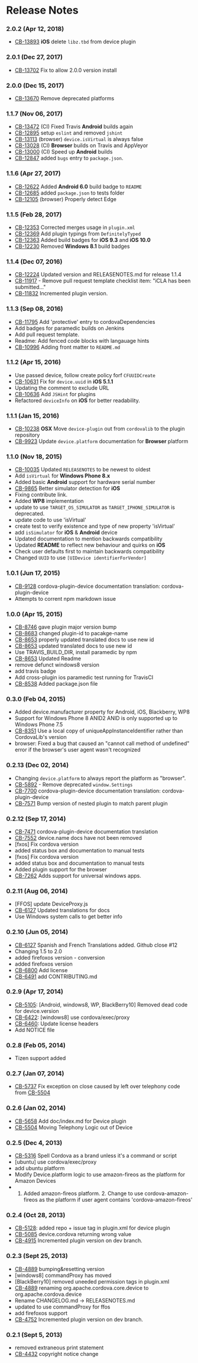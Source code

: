 <!--
#
# Licensed to the Apache Software Foundation (ASF) under one
# or more contributor license agreements.  See the NOTICE file
# distributed with this work for additional information
# regarding copyright ownership.  The ASF licenses this file
# to you under the Apache License, Version 2.0 (the
# "License"); you may not use this file except in compliance
# with the License.  You may obtain a copy of the License at
#
# http://www.apache.org/licenses/LICENSE-2.0
#
# Unless required by applicable law or agreed to in writing,
# software distributed under the License is distributed on an
# "AS IS" BASIS, WITHOUT WARRANTIES OR CONDITIONS OF ANY
#  KIND, either express or implied.  See the License for the
# specific language governing permissions and limitations
# under the License.
#
-->

# Release Notes

### 2.0.2 (Apr 12, 2018)

- [CB-13893](https://issues.apache.org/jira/browse/CB-13893) **iOS** delete `libz.tbd` from device plugin

### 2.0.1 (Dec 27, 2017)

- [CB-13702](https://issues.apache.org/jira/browse/CB-13702) Fix to allow 2.0.0 version install

### 2.0.0 (Dec 15, 2017)

- [CB-13670](https://issues.apache.org/jira/browse/CB-13670) Remove deprecated platforms

### 1.1.7 (Nov 06, 2017)

- [CB-13472](https://issues.apache.org/jira/browse/CB-13472) (CI) Fixed Travis **Android** builds again
- [CB-12895](https://issues.apache.org/jira/browse/CB-12895) setup `eslint` and removed `jshint`
- [CB-13113](https://issues.apache.org/jira/browse/CB-13113) (browser) `device.isVirtual` is always false
- [CB-13028](https://issues.apache.org/jira/browse/CB-13028) (CI) **Browser** builds on Travis and AppVeyor
- [CB-13000](https://issues.apache.org/jira/browse/CB-13000) (CI) Speed up **Android** builds
- [CB-12847](https://issues.apache.org/jira/browse/CB-12847) added `bugs` entry to `package.json`.

### 1.1.6 (Apr 27, 2017)

- [CB-12622](https://issues.apache.org/jira/browse/CB-12622) Added **Android 6.0** build badge to `README`
- [CB-12685](https://issues.apache.org/jira/browse/CB-12685) added `package.json` to tests folder
- [CB-12105](https://issues.apache.org/jira/browse/CB-12105) (browser) Properly detect Edge

### 1.1.5 (Feb 28, 2017)

- [CB-12353](https://issues.apache.org/jira/browse/CB-12353) Corrected merges usage in `plugin.xml`
- [CB-12369](https://issues.apache.org/jira/browse/CB-12369) Add plugin typings from `DefinitelyTyped`
- [CB-12363](https://issues.apache.org/jira/browse/CB-12363) Added build badges for **iOS 9.3** and **iOS 10.0**
- [CB-12230](https://issues.apache.org/jira/browse/CB-12230) Removed **Windows 8.1** build badges

### 1.1.4 (Dec 07, 2016)

- [CB-12224](https://issues.apache.org/jira/browse/CB-12224) Updated version and RELEASENOTES.md for release 1.1.4
- [CB-11917](https://issues.apache.org/jira/browse/CB-11917) - Remove pull request template checklist item: "iCLA has been submitted…"
- [CB-11832](https://issues.apache.org/jira/browse/CB-11832) Incremented plugin version.

### 1.1.3 (Sep 08, 2016)

- [CB-11795](https://issues.apache.org/jira/browse/CB-11795) Add 'protective' entry to cordovaDependencies
- Add badges for paramedic builds on Jenkins
- Add pull request template.
- Readme: Add fenced code blocks with langauage hints
- [CB-10996](https://issues.apache.org/jira/browse/CB-10996) Adding front matter to `README.md`

### 1.1.2 (Apr 15, 2016)

- Use passed device, follow create policy forf `CFUUIDCreate`
- [CB-10631](https://issues.apache.org/jira/browse/CB-10631) Fix for `device.uuid` in **iOS 5.1.1**
- Updating the comment to exclude URL
- [CB-10636](https://issues.apache.org/jira/browse/CB-10636) Add `JSHint` for plugins
- Refactored `deviceInfo` on **iOS** for better readability.

### 1.1.1 (Jan 15, 2016)

- [CB-10238](https://issues.apache.org/jira/browse/CB-10238) **OSX** Move `device-plugin` out from `cordovalib` to the plugin repository
- [CB-9923](https://issues.apache.org/jira/browse/CB-9923) Update `device.platform` documentation for **Browser** platform

### 1.1.0 (Nov 18, 2015)

- [CB-10035](https://issues.apache.org/jira/browse/CB-10035) Updated `RELEASENOTES` to be newest to oldest
- Add `isVirtual` for **Windows Phone 8.x**
- Added basic **Android** support for hardware serial number
- [CB-9865](https://issues.apache.org/jira/browse/CB-9865) Better simulator detection for **iOS**
- Fixing contribute link.
- Added **WP8** implementation
- update to use `TARGET_OS_SIMULATOR` as `TARGET_IPHONE_SIMULATOR` is deprecated.
- update code to use 'isVirtual'
- create test to verify existence and type of new property 'isVirtual'
- add `isSimulator` for **iOS** & **Android** device
- Updated documentation to mention backwards compatibility
- Updated **README** to reflect new behaviour and quirks on **iOS**
- Check user defaults first to maintain backwards compatibility
- Changed `UUID` to use `[UIDevice identifierForVendor]`

### 1.0.1 (Jun 17, 2015)

- [CB-9128](https://issues.apache.org/jira/browse/CB-9128) cordova-plugin-device documentation translation: cordova-plugin-device
- Attempts to corrent npm markdown issue

### 1.0.0 (Apr 15, 2015)

- [CB-8746](https://issues.apache.org/jira/browse/CB-8746) gave plugin major version bump
- [CB-8683](https://issues.apache.org/jira/browse/CB-8683) changed plugin-id to pacakge-name
- [CB-8653](https://issues.apache.org/jira/browse/CB-8653) properly updated translated docs to use new id
- [CB-8653](https://issues.apache.org/jira/browse/CB-8653) updated translated docs to use new id
- Use TRAVIS_BUILD_DIR, install paramedic by npm
- [CB-8653](https://issues.apache.org/jira/browse/CB-8653) Updated Readme
- remove defunct windows8 version
- add travis badge
- Add cross-plugin ios paramedic test running for TravisCI
- [CB-8538](https://issues.apache.org/jira/browse/CB-8538) Added package.json file

### 0.3.0 (Feb 04, 2015)

- Added device.manufacturer property for Android, iOS, Blackberry, WP8
- Support for Windows Phone 8 ANID2 ANID is only supported up to Windows Phone 7.5
- [CB-8351](https://issues.apache.org/jira/browse/CB-8351) Use a local copy of uniqueAppInstanceIdentifier rather than CordovaLib's version
- browser: Fixed a bug that caused an "cannot call method of undefined" error if the browser's user agent wasn't recognized

### 0.2.13 (Dec 02, 2014)

- Changing `device.platform` to always report the platform as "browser".
- [CB-5892](https://issues.apache.org/jira/browse/CB-5892) - Remove deprecated `window.Settings`
- [CB-7700](https://issues.apache.org/jira/browse/CB-7700) cordova-plugin-device documentation translation: cordova-plugin-device
- [CB-7571](https://issues.apache.org/jira/browse/CB-7571) Bump version of nested plugin to match parent plugin

### 0.2.12 (Sep 17, 2014)

- [CB-7471](https://issues.apache.org/jira/browse/CB-7471) cordova-plugin-device documentation translation
- [CB-7552](https://issues.apache.org/jira/browse/CB-7552) device.name docs have not been removed
- [fxos] Fix cordova version
- added status box and documentation to manual tests
- [fxos] Fix cordova version
- added status box and documentation to manual tests
- Added plugin support for the browser
- [CB-7262](https://issues.apache.org/jira/browse/CB-7262) Adds support for universal windows apps.

### 0.2.11 (Aug 06, 2014)

- [FFOS] update DeviceProxy.js
- [CB-6127](https://issues.apache.org/jira/browse/CB-6127) Updated translations for docs
- Use Windows system calls to get better info

### 0.2.10 (Jun 05, 2014)

- [CB-6127](https://issues.apache.org/jira/browse/CB-6127) Spanish and French Translations added. Github close #12
- Changing 1.5 to 2.0
- added firefoxos version - conversion
- added firefoxos version
- [CB-6800](https://issues.apache.org/jira/browse/CB-6800) Add license
- [CB-6491](https://issues.apache.org/jira/browse/CB-6491) add CONTRIBUTING.md

### 0.2.9 (Apr 17, 2014)

- [CB-5105](https://issues.apache.org/jira/browse/CB-5105): [Android, windows8, WP, BlackBerry10] Removed dead code for device.version
- [CB-6422](https://issues.apache.org/jira/browse/CB-6422): [windows8] use cordova/exec/proxy
- [CB-6460](https://issues.apache.org/jira/browse/CB-6460): Update license headers
- Add NOTICE file

### 0.2.8 (Feb 05, 2014)

- Tizen support added

### 0.2.7 (Jan 07, 2014)

- [CB-5737](https://issues.apache.org/jira/browse/CB-5737) Fix exception on close caused by left over telephony code from [CB-5504](https://issues.apache.org/jira/browse/CB-5504)

### 0.2.6 (Jan 02, 2014)

- [CB-5658](https://issues.apache.org/jira/browse/CB-5658) Add doc/index.md for Device plugin
- [CB-5504](https://issues.apache.org/jira/browse/CB-5504) Moving Telephony Logic out of Device

### 0.2.5 (Dec 4, 2013)

- [CB-5316](https://issues.apache.org/jira/browse/CB-5316) Spell Cordova as a brand unless it's a command or script
- [ubuntu] use cordova/exec/proxy
- add ubuntu platform
- Modify Device.platform logic to use amazon-fireos as the platform for Amazon Devices
- 1. Added amazon-fireos platform. 2. Change to use cordova-amazon-fireos as the platform if user agent contains 'cordova-amazon-fireos'

### 0.2.4 (Oct 28, 2013)

- [CB-5128](https://issues.apache.org/jira/browse/CB-5128): added repo + issue tag in plugin.xml for device plugin
- [CB-5085](https://issues.apache.org/jira/browse/CB-5085) device.cordova returning wrong value
- [CB-4915](https://issues.apache.org/jira/browse/CB-4915) Incremented plugin version on dev branch.

### 0.2.3 (Sept 25, 2013)

- [CB-4889](https://issues.apache.org/jira/browse/CB-4889) bumping&resetting version
- [windows8] commandProxy has moved
- [BlackBerry10] removed uneeded permission tags in plugin.xml
- [CB-4889](https://issues.apache.org/jira/browse/CB-4889) renaming org.apache.cordova.core.device to org.apache.cordova.device
- Rename CHANGELOG.md -> RELEASENOTES.md
- updated to use commandProxy for ffos
- add firefoxos support
- [CB-4752](https://issues.apache.org/jira/browse/CB-4752) Incremented plugin version on dev branch.

### 0.2.1 (Sept 5, 2013)

- removed extraneous print statement
- [CB-4432](https://issues.apache.org/jira/browse/CB-4432) copyright notice change
